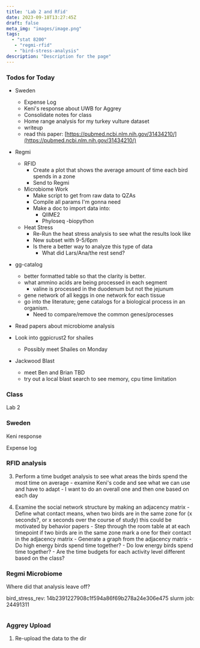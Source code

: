 ```yaml
---
title: 'Lab 2 and Rfid'
date: 2023-09-18T13:27:45Z
draft: false
meta_img: "images/image.png"
tags:
  - "stat 8200"
   - "regmi-rfid"
   - "bird-stress-analysis"
description: "Description for the page"
---
```


### Todos for Today

- Sweden
  - Expense Log
  - Keni's response about UWB for Aggrey
  - Consolidate notes for class
  - Home range analysis for my turkey vulture dataset
  - writeup
  - read this paper: [https://pubmed.ncbi.nlm.nih.gov/31434210/](https://pubmed.ncbi.nlm.nih.gov/31434210/)
  
- Regmi
  - RFID
    - Create a plot that shows the average amount of time each bird spends in a zone
    - Send to Regmi
  - Microbiome Work
    - Make script to get from raw data to QZAs
    - Compile all params I'm gonna need
    - Make a doc to import data into:
      - QIIME2
      - Phyloseq
      -biopython
  - Heat Stress
    - Re-Run the heat stress analysis to see what the results look like
    - New subset with 9-5/6pm
    - Is there a better way to analyze this type of data
      - What did Lars/Ana/the rest send?
      
- gg-catalog
  - better formatted table so that the clarity is better.
  - what ammino acids are being processed in each segment
    - valine is processed in the duodenum but not the jejunum
  - gene network of all keggs in one network for each tissue
  - go into the literature; gene catalogs for a biological process in an organism.
      - Need to compare/remove the common genes/processes 

 
- Read papers about microbiome analysis

- Look into ggpicrust2 for shailes
  - Possibly meet Shailes on Monday
  
- Jackwood Blast
  - meet Ben and Brian TBD
  - try out a local blast search to see memory, cpu time limitation  
  
### Class

Lab 2 


### Sweden

Keni response

Expense log

### RFID analysis

  3. Perform a time budget analysis to see what areas the birds spend the most time on average
    - examine Keni's code and see what we can use and have to adapt
    - I want to do an overall one and then one based on each day 
    
  4. Examine the social network structure by making an adjacency matrix
    - Define what contact means, when two birds are in the same zone for (x seconds?, or x seconds over the course of study) this could be motivated by behavior papers
    - Step through the room table at at each timepoint if two birds are in the same zone mark a one for their contact in the adjacency matrix
    - Generate a graph from the adjacency matrix
    - Do high energy birds spend time together?
    - Do low energy birds spend time together?
    - Are the time budgets for each activity level different based on the class? 
    
    
### Regmi Microbiome

Where did that analysis leave off?

bird_stress_rev: 14b2391227908c1f594a86f69b278a24e306e475
slurm job: 24491311

```bash
```

### Aggrey Upload

1. Re-upload the data to the dir
